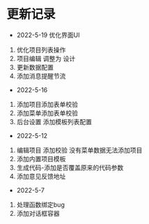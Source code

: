 # 更新记录
* 2022-5-19
优化界面UI
1. 优化项目列表操作 
2. 项目编辑 调整为 设计
3. 更新数据配置
4. 添加消息提醒节流
* 2022-5-16
1. 添加项目添加表单校验
2. 添加菜单添加表单校验
3. 后台设置 添加模板列表配置
* 2022-5-12
1. 编辑项目 添加校验 没有菜单数据无法添加项目
2. 添加内置项目模板
3. 生成代码-添加是否覆盖原来的代码参数
4. 添加意见反馈地址
* 2022-5-7
1. 处理函数绑定bug
2. 添加对话框容器